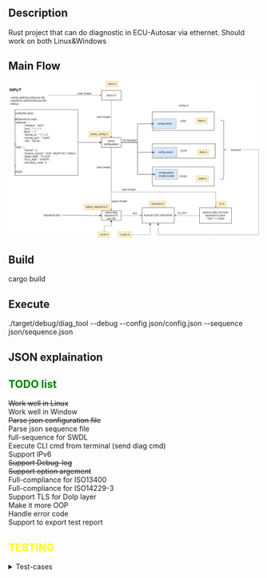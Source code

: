 ## Description
Rust project that can do diagnostic in ECU-Autosar via ethernet.
Should work on both Linux&Windows

## Main Flow
![main_flow](documents/main_flow.jpg)

## Build
cargo build

## Execute
./target/debug/diag_tool --debug --config json/config.json --sequence json/sequence.json

## JSON explaination


## <span style="color: green;">TODO list</span>

<summary><s>Work well in Linux</s></summary>
<summary>Work well in Window</summary>
<summary><s>Parse json configuration file</s></summary>
<summary>Parse json sequence file</summary>
<summary>full-sequence for SWDL</summary>
<summary>Execute CLI cmd from terminal (send diag cmd)</summary>
<summary>Support IPv6</summary>
<summary><s>Support Debug-log</s></summary>
<summary><s>Support option argement</s></summary>
<summary>Full-compliance for ISO13400</summary>
<summary>Full-compliance for ISO14229-3</summary>
<summary>Support TLS for DoIp layer</summary>
<summary>Make it more OOP</summary>
<summary>Handle error code</summary>
<summary>Support to export test report</summary>


## <span style="color: yellow;">TESTING</span>
<details>
    <summary>Test-cases</summary>
</details>
